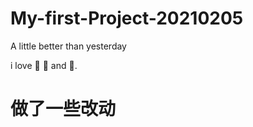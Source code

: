 # My-first-Project-20210205
A little better than yesterday

i love :cake: :pizza: and :dancer:.
# 做了一些改动

